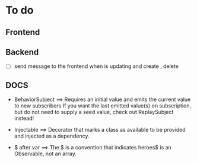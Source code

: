 # To do 

## Frontend

## Backend

- [ ] send message to the frontend when is updating and create , delete


## DOCS

- BehaviorSubject ==> Requires an initial value and emits the current value to new subscribers
  If you want the last emitted value(s) on subscription, but do not need to supply a seed value, check out ReplaySubject instead!


- Injectable ==> Decorator that marks a class as available to be provided and injected as a dependency.

- $ after var ==> The $ is a convention that indicates heroes$ is an Observable, not an array.